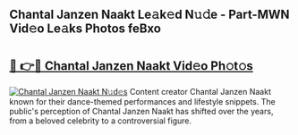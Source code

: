 ## Chantal Janzen Naakt Le𝚊k𝚎d N𝚞𝚍e - Part-MWN Vid𝚎o Le𝚊ks Photos feBxo

# <h2><a href="http://fb6p3j.evod.top/?m=Chantal+Janzen+Naakt">🔗 👉🔴 Chantal Janzen Naakt Vid𝚎o Ph𝚘t𝚘s</a></h2>

[![Chantal Janzen Naakt N𝚞d𝚎s](https://i.imgur.com/8V9OHl7.gif)](http://fb6p3j.evod.top/?m=Chantal+Janzen+Naakt)
Content creator Chantal Janzen Naakt known for their dance-themed performances and lifestyle snippets. The public's perception of Chantal Janzen Naakt has shifted over the years, from a beloved celebrity to a controversial figure. 
